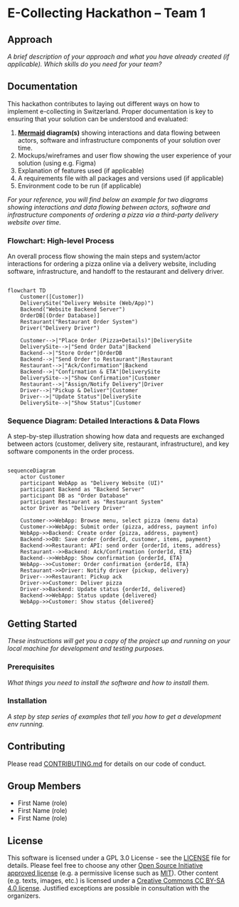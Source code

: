 # E-Collecting Hackathon – Team 1

## Approach

*A brief description of your approach and what you have already created (if applicable). Which skills do you need for your team?*

## Documentation

This hackathon contributes to laying out different ways on how to implement e-collecting in Switzerland. Proper documentation is key to ensuring that your solution can be understood and evaluated:
1) **[Mermaid](https://mermaid.js.org/) diagram(s)** showing interactions and data flowing between actors, software and infrastructure components of your solution over time.
2) Mockups/wireframes and user flow showing the user experience of your solution (using e.g. Figma)
3) Explanation of features used (if applicable)
4) A requirements file with all packages and versions used (if applicable)
5) Environment code to be run (if applicable)

*For your reference, you will find below an example for two diagrams showing interactions and data flowing between actors, software and infrastructure components of ordering a pizza via a third-party delivery website over time.*

### Flowchart: High-level Process

An overall process flow showing the main steps and system/actor interactions for ordering a pizza online via a delivery website, including software, infrastructure, and handoff to the restaurant and delivery driver.

```mermaid

flowchart TD
    Customer([Customer])
    DeliverySite("Delivery Website (Web/App)")
    Backend("Website Backend Server")
    OrderDB[(Order Database)]
    Restaurant("Restaurant Order System")
    Driver("Delivery Driver")

    Customer-->|"Place Order (Pizza+Details)"|DeliverySite
    DeliverySite-->|"Send Order Data"|Backend
    Backend-->|"Store Order"|OrderDB
    Backend-->|"Send Order to Restaurant"|Restaurant
    Restaurant-->|"Ack/Confirmation"|Backend
    Backend-->|"Confirmation & ETA"|DeliverySite
    DeliverySite-->|"Show Confirmation"|Customer
    Restaurant-->|"Assign/Notify Delivery"|Driver
    Driver-->|"Pickup & Deliver"|Customer
    Driver-->|"Update Status"|DeliverySite
    DeliverySite-->|"Show Status"|Customer

```

### Sequence Diagram: Detailed Interactions & Data Flows 

A step-by-step illustration showing how data and requests are exchanged between actors (customer, delivery site, restaurant, infrastructure), and key software components in the order process.

```mermaid

sequenceDiagram
    actor Customer
    participant WebApp as "Delivery Website (UI)"
    participant Backend as "Backend Server"
    participant DB as "Order Database"
    participant Restaurant as "Restaurant System"
    actor Driver as "Delivery Driver"

    Customer->>WebApp: Browse menu, select pizza (menu data)
    Customer->>WebApp: Submit order (pizza, address, payment info)
    WebApp->>Backend: Create order {pizza, address, payment}
    Backend->>DB: Save order {orderId, customer, items, payment}
    Backend->>Restaurant: API: send order {orderId, items, address}
    Restaurant-->>Backend: Ack/Confirmation {orderId, ETA}
    Backend-->>WebApp: Show confirmation {orderId, ETA}
    WebApp-->>Customer: Order confirmation {orderId, ETA}
    Restaurant->>Driver: Notify driver {pickup, delivery}
    Driver-->>Restaurant: Pickup ack
    Driver->>Customer: Deliver pizza
    Driver->>Backend: Update status {orderId, delivered}
    Backend->>WebApp: Status update {delivered}
    WebApp->>Customer: Show status {delivered}

```

## Getting Started

*These instructions will get you a copy of the project up and running on your local machine for development and testing purposes.*

### Prerequisites

*What things you need to install the software and how to install them.*

### Installation

*A step by step series of examples that tell you how to get a development env running.*

## Contributing

Please read [CONTRIBUTING.md](/CONTRIBUTING.md) for details on our code of conduct.

## Group Members

- First Name (role)
- First Name (role)
- First Name (role)

## License

This software is licensed under a GPL 3.0 License - see the [LICENSE](LICENSE) file for details. Please feel free to choose any other [Open Source Initiative approved license](https://opensource.org/licenses) (e.g. a permissive license such as [MIT](https://opensource.org/license/mit)). Other content (e.g. texts, images, etc.) is licensed under a [Creative Commons CC BY-SA 4.0 license](https://creativecommons.org/licenses/by-sa/4.0/deed.de). Justified exceptions are possible in consultation with the organizers.
